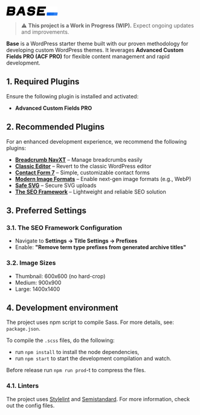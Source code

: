 <p>
  <a href="https://github.com/conedevelopment/base-starter-theme">
    <br>
    <img src="./.github/base-logo-dark.svg" alt="Base" width="136" height="25">
    <br>
  </a>
</p>

> ⚠️ **This project is a Work in Progress (WIP).** Expect ongoing updates and improvements.  

**Base** is a WordPress starter theme built with our proven methodology for developing custom WordPress themes. It leverages **Advanced Custom Fields PRO (ACF PRO)** for flexible content management and rapid development.

## 1. Required Plugins

Ensure the following plugin is installed and activated:

- **Advanced Custom Fields PRO**

## 2. Recommended Plugins

For an enhanced development experience, we recommend the following plugins:

- [**Breadcrumb NavXT**](https://wordpress.org/plugins/breadcrumb-navxt/) – Manage breadcrumbs easily
- [**Classic Editor**](https://wordpress.org/plugins/classic-editor/) – Revert to the classic WordPress editor
- [**Contact Form 7**](https://wordpress.org/plugins/contact-form-7/) – Simple, customizable contact forms
- [**Modern Image Formats**](https://wordpress.org/plugins/modern-image-formats/) – Enable next-gen image formats (e.g., WebP)
- [**Safe SVG**](https://wordpress.org/plugins/safe-svg/) – Secure SVG uploads
- [**The SEO Framework**](https://wordpress.org/plugins/autodescription/) – Lightweight and reliable SEO solution


## 3. Preferred Settings

### 3.1. The SEO Framework Configuration
- Navigate to **Settings → Title Settings → Prefixes**
- Enable: **"Remove term type prefixes from generated archive titles"**

### 3.2. Image Sizes

- Thumbnail: 600x600 (no hard-crop)
- Medium: 900x900
- Large: 1400x1400

## 4. Development environment

The project uses npm script to compile Sass. For more details, see: `package.json`.

To compile the `.scss` files, do the following:

- run `npm install` to install the node dependencies,
- run `npm start` to start the development compilation and watch.

Before release run `npm run prod`-t to compress the files.

### 4.1. Linters

The project uses [Stylelint](https://stylelint.io/) and [Semistandard](https://github.com/standard/semistandard). For more information, check out the config files.
